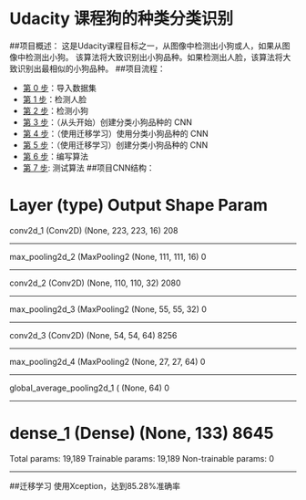 # Udacity 课程狗的种类分类识别    
##项目概述：
    这是Udacity课程目标之一，从图像中检测出小狗或人，如果从图像中检测出小狗。
    该算法将大致识别出小狗品种。如果检测出人脸，该算法将大致识别出最相似的小狗品种。
##项目流程：
* [第 0 步](#step0)：导入数据集
* [第 1 步](#step1)：检测人脸
* [第 2 步](#step2)：检测小狗
* [第 3 步](#step3)：（从头开始）创建分类小狗品种的 CNN
* [第 4 步](#step4)：（使用迁移学习）使用分类小狗品种的 CNN     
* [第 5 步](#step5)：（使用迁移学习）创建分类小狗品种的 CNN
* [第 6 步](#step6)：编写算法
* [第 7 步](#step7): 测试算法
##项目CNN结构：

Layer (type)                 Output Shape              Param   
=================================================================
conv2d_1 (Conv2D)            (None, 223, 223, 16)      208       
_________________________________________________________________
max_pooling2d_2 (MaxPooling2 (None, 111, 111, 16)      0         
_________________________________________________________________
conv2d_2 (Conv2D)            (None, 110, 110, 32)      2080      
_________________________________________________________________
max_pooling2d_3 (MaxPooling2 (None, 55, 55, 32)        0         
_________________________________________________________________
conv2d_3 (Conv2D)            (None, 54, 54, 64)        8256      
_________________________________________________________________
max_pooling2d_4 (MaxPooling2 (None, 27, 27, 64)        0         
_________________________________________________________________
global_average_pooling2d_1 ( (None, 64)                0         
_________________________________________________________________
dense_1 (Dense)              (None, 133)               8645      
=================================================================
Total params: 19,189
Trainable params: 19,189
Non-trainable params: 0
_________________________________________________________________
##迁移学习
使用Xception，达到85.28%准确率
